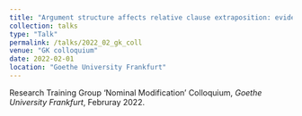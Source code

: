 ```yaml
---
title: "Argument structure affects relative clause extraposition: evidence from a corpus study on Persian"
collection: talks
type: "Talk"
permalink: /talks/2022_02_gk_coll
venue: "GK colloquium"
date: 2022-02-01
location: "Goethe University Frankfurt"
---
```

Research Training Group ‘Nominal Modification’ Colloquium, _Goethe University Frankfurt_, Februray 2022. 
